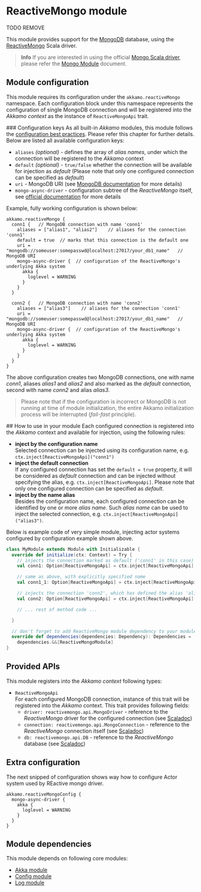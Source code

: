 # ReactiveMongo module 
TODO REMOVE

This module provides support for the [MongoDB](https://www.mongodb.com) database, using the
[ReactiveMongo](http://reactivemongo.org) Scala driver.

> **Info**
  If you are interested in using the official
  [Mongo Scala driver](https://github.com/mongodb/mongo-scala-driver), please refer the
  [Mongo Module](mongo-module.md) document.

## Module configuration
This module requires its configuration under the `akkamo.reactiveMongo` namespace. Each
configuration block under this namespace represents the configuration of single MongoDB connection
and will be registered into the *Akkamo context* as the instance of `ReactiveMongoApi` trait.

### Configuration keys
As all built-in *Akkamo* modules, this module follows the
[configuration best practices](../best-practices/module-config.md). Please refer this chapter for
further details. Below are listed all available configuration keys:

- `aliases` *(optional)* - defines the array of *alias names*, under which the connection will be
  registered to the *Akkamo* context
- `default` *(optional)* - `true/false` whether the connection will be available for injection as
  *default* (Please note that only one configured connection can be specified as *default*)
- `uri` - MongoDB URI (see
   [MongoDB documentation](https://docs.mongodb.com/manual/reference/connection-string/) for more
   details)
- `mongo-async-driver` - configuration subtree of the *ReactiveMongo* itself, see
  [official documentation](http://reactivemongo.org) for more details

Example, fully working configuration is shown below:

```
akkamo.reactiveMongo {
  conn1 {   // MongoDB connection with name 'conn1'
    aliases = ["alias1", "alias2"]    // aliases for the connection 'conn1'
    default = true  // marks that this connection is the default one
    uri = "mongodb://someuser:somepasswd@localhost:27017/your_db1_name"   // MongoDB URI
    mongo-async-driver {  // configuration of the ReactiveMongo's underlying Akka system
      akka {
        loglevel = WARNING
      }
    }
  }

  conn2 {   // MongoDB connection with name 'conn2'
    aliases = ["alias3"]    // aliases for the connection 'conn1'
    uri = "mongodb://someuser:somepasswd@localhost:27017/your_db1_name"   // MongoDB URI
    mongo-async-driver {  // configuration of the ReactiveMongo's underlying Akka system
      akka {
        loglevel = WARNING
      }
    }
  }
}
```

The above configuration creates two MongoDB connections, one with name *conn1*, aliases *alias1* and
*alias2* and also marked as the *default* connection, second with name *conn2* and alias *alias3*.

> Please note that if the configuration is incorrect or MongoDB is not running at time of module
initialization, the entire Akkamo initialization process will be interrupted
(_fail-fast_ principle).

## How to use in your module
Each configured connection is registered into the *Akkamo* context and available for injection,
using the following rules:

- **inject by the configuration name**  
  Selected connection can be injected using its configuration name, e.g.
  `ctx.inject[ReactiveMongoApi]("conn1")`
- **inject the default connection**  
  If any configured connection has set the `default = true` property, it will be considered as
  *default* connection and can be injected without specifying the alias, e.g.
  `ctx.inject[ReactiveMongoApi]`. Please note that only one configured connection can be specified
  as *default*.
- **inject by the name alias**  
  Besides the configuration name, each configured connection can be identified by one or more
  *alias name*. Such *alias name* can be used to inject the selected connection, e.g.
  `ctx.inject[ReactiveMongoApi]("alias3")`.

Below is example code of very simple module, injecting actor systems configured by configuration
example shown above.

```scala
class MyModule extends Module with Initializable {
  override def initialize(ctx: Context) = Try {
    // injects the connection marked as default ('conn1' in this case)
    val conn1: Option[ReactiveMongoApi] = ctx.inject[ReactiveMongoApi]

    // same as above, with explicitly specified name
    val conn1_1: Option[ReactiveMongoApi] = ctx.inject[ReactiveMongoApi]("conn1")

    // injects the connection 'conn2', which has defined the alias 'alias3'
    val conn2: Option[ReactiveMongoApi] = ctx.inject[ReactiveMongoApi]("alias3")

    // ... rest of method code ...

  }

  // don't forget to add ReactiveMongo module dependency to your module
  override def dependencies(dependencies: Dependency): Dependencies =
    dependencies.&&[ReactiveMongoModule]
}
```

## Provided APIs
This module registers into the *Akkamo context* following types:

- `ReactiveMongoApi`  
  For each configured MongoDB connection, instance of this trait will be registered into the
  *Akkamo* context. This trait provides following fields:
  - `driver: reactivemongo.api.MongoDriver` - reference to the *ReactiveMongo* driver for the
    configured connection (see
    [Scaladoc](http://reactivemongo.org/releases/0.11/api/#reactivemongo.api.MongoDriver))
  - `connection: reactivemongo.api.MongoConnection` - reference to the *ReactiveMongo* connection
    itself (see [Scaladoc](http://reactivemongo.org/releases/0.11/api/#reactivemongo.api.MongoConnection))
  - `db: reactivemongo.api.DB` - reference to the *ReactiveMongo* database (see
    [Scaladoc](http://reactivemongo.org/releases/0.11/api/#reactivemongo.api.DB))

## Extra configuration
The next snipped of configuration shows way how to configure Actor system used by REactive mongo driver.   
```
akkamo.reactiveMongoConfig {
  mongo-async-driver {
    akka {
      loglevel = WARNING
    }
  }
}
```

## Module dependencies
This module depends on following core modules:

- [Akka module](akka-module.md)
- [Config module](config-module.md)
- [Log module](log-module.md)
